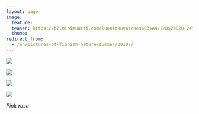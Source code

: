 ```yaml
---
layout: page
image:
  feature:
  teaser: https://b2.minimuutti.com/luontokuvat/kes%C3%A4/7/DS29828-245px.jpg
  thumb:
redirect_from:
  - /en/pictures-of-finnish-nature/summer/00107/
---
```


![](https://b2.minimuutti.com/luontokuvat/kes%C3%A4/7/DS29760-800px.jpg)

![](https://b2.minimuutti.com/luontokuvat/kes%C3%A4/7/DS29822-800px.jpg)

![](https://b2.minimuutti.com/luontokuvat/kes%C3%A4/7/DS29833-800px.jpg)

![](https://b2.minimuutti.com/luontokuvat/kes%C3%A4/7/DS29828-800px.jpg)

*Pink rose*
